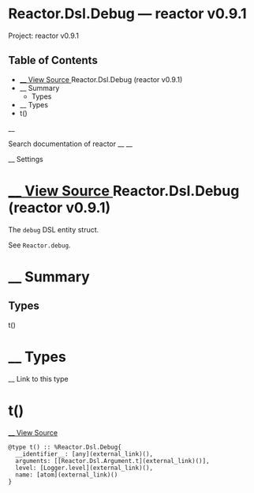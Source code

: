 # Reactor.Dsl.Debug — reactor v0.9.1

Project: reactor v0.9.1

## Table of Contents

- [ __ View Source ](external_link) Reactor.Dsl.Debug (reactor v0.9.1)
- __ Summary
  - Types
- __ Types
- t()

__

Search documentation of reactor __ __

__ Settings

#  [ __ View Source ](external_link) Reactor.Dsl.Debug (reactor v0.9.1)

The `debug` DSL entity struct.

See `Reactor.debug`.

#  __ Summary

##  Types

t()

#  __ Types

__ Link to this type

# t()

[ __ View Source ](external_link)
    
    
    @type t() :: %Reactor.Dsl.Debug{
      __identifier__: [any](external_link)(),
      arguments: [[Reactor.Dsl.Argument.t](external_link)()],
      level: [Logger.level](external_link)(),
      name: [atom](external_link)()
    }
